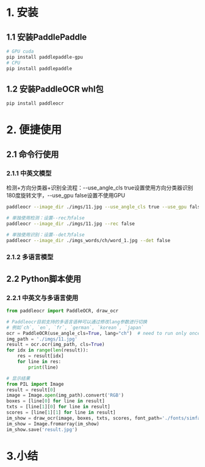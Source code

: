
# 1. 安装
## 1.1 安装PaddlePaddle
```bash
# GPU cuda
pip install paddlepaddle-gpu
# CPU
pip install paddlepaddle
```

## 1.2 安装PaddleOCR whl包
```bash
pip install paddleocr
```

# 2. 便捷使用
## 2.1 命令行使用
### 2.1.1 中英文模型
检测+方向分类器+识别全流程：--use_angle_cls true设置使用方向分类器识别180度旋转文字，--use_gpu false设置不使用GPU
```bash
paddleocr --image_dir ./imgs/11.jpg --use_angle_cls true --use_gpu false

# 单独使用检测：设置--rec为false
paddleocr --image_dir ./imgs/11.jpg --rec false

# 单独使用识别：设置--det为false
paddleocr --image_dir ./imgs_words/ch/word_1.jpg --det false
```

### 2.1.2 多语言模型

## 2.2 Python脚本使用
### 2.2.1 中英文与多语言使用
```python
from paddleocr import PaddleOCR, draw_ocr

# Paddleocr目前支持的多语言语种可以通过修改lang参数进行切换
# 例如`ch`, `en`, `fr`, `german`, `korean`, `japan`
ocr = PaddleOCR(use_angle_cls=True, lang="ch")  # need to run only once to download and load model into memory
img_path = './imgs/11.jpg'
result = ocr.ocr(img_path, cls=True)
for idx in range(len(result)):
    res = result[idx]
    for line in res:
        print(line)

# 显示结果
from PIL import Image
result = result[0]
image = Image.open(img_path).convert('RGB')
boxes = [line[0] for line in result]
txts = [line[1][0] for line in result]
scores = [line[1][1] for line in result]
im_show = draw_ocr(image, boxes, txts, scores, font_path='./fonts/simfang.ttf')
im_show = Image.fromarray(im_show)
im_show.save('result.jpg')
```

# 3.小结